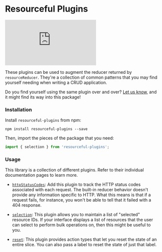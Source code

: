 # Resourceful Plugins

[![gzip size](http://img.badgesize.io/https://unpkg.com/resourceful-plugins/dist/resourceful-plugins.min.js?compression=gzip)](https://unpkg.com/resourceful-plugins/dist/resourceful-plugins.min.js)

These plugins can be used to augment the reducer returned by `resourceReducer`.
They're a collection of common patterns that you may find yourself needing
when writing a CRUD application.

Do you find yourself using the same plugin over and over?
[Let us know](https://github.com/jmeas/resourceful-redux/issues/new?title=New+plugin+suggestion),
and it might find its way into this package!

### Installation

Install `resourceful-plugins` from npm:

`npm install resourceful-plugins --save`

Then, import the pieces of the package that you need:

```js
import { selection } from 'resourceful-plugins';
```

### Usage

This library is a collection of different plugins. Refer to their individual
documentation pages to learn more.

- [`httpStatusCodes`](/docs/extras/http-status-codes-plugin.md): Add this plugin to track the HTTP status codes associated
  with each request. The built-in reducer behavior doesn't provide any information
  specific to HTTP. What this means is that if a request fails, for instance,
  you won't be able to tell that it failed with a 404 response.

- [`selection`](/docs/extras/selection.md): This plugin allows you to maintain a list of "selected" resource
  IDs. If your interface displays a list of resources that the user can select
  to perform bulk operations on, then this might be useful to you.

- [`reset`](/docs/extras/reset.md): This plugin provides action types that let you reset the state of an
  entire slice. You can also pass a label to reset the state of just that label.
